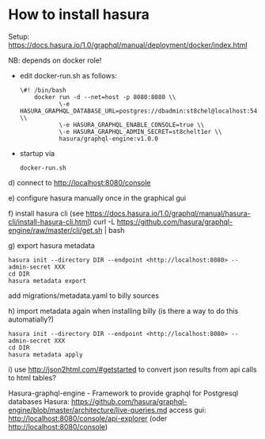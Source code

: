 # How to install hasura

Setup: <https://docs.hasura.io/1.0/graphql/manual/deployment/docker/index.html>

NB: depends on docker role!

- edit docker-run.sh as follows:

  ```console
  \#! /bin/bash
      docker run -d --net=host -p 8080:8080 \\
             \-e HASURA_GRAPHQL_DATABASE_URL=postgres://dbadmin:st8chel@localhost:5432/billydb \\
             \-e HASURA_GRAPHQL_ENABLE_CONSOLE=true \\
             \-e HASURA_GRAPHQL_ADMIN_SECRET=st8chelt1er \\
             hasura/graphql-engine:v1.0.0
  ```

- startup via

  ```console
  docker-run.sh
  ```

d) connect to <http://localhost:8080/console>

e) configure hasura manually once in the graphical gui

f) install hasura cli (see <https://docs.hasura.io/1.0/graphql/manual/hasura-cli/install-hasura-cli.html>) curl -L <https://github.com/hasura/graphql-engine/raw/master/cli/get.sh> | bash

g) export hasura metadata
```console
hasura init --directory DIR --endpoint <http://localhost:8080> --admin-secret XXX
cd DIR
hasura metadata export
```
add migrations/metadata.yaml to billy sources

h) import metadata again when installing billy (is there a way to do this automatially?)
```console
hasura init --directory DIR --endpoint <http://localhost:8080> --admin-secret XXX
cd DIR
hasura metadata apply
```
i) use <http://json2html.com/#getstarted> to convert json results from api calls to html tables?

Hasura-graphql-engine - Framework to provide graphql for Postgresql databases Hasura: <https://github.com/hasura/graphql-engine/blob/master/architecture/live-queries.md> access gui: <http://localhost:8080/console/api-explorer> (oder <http://localhost:8080/console>)

